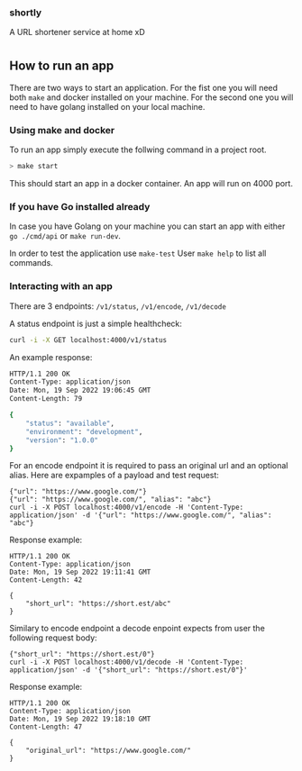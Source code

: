 ### shortly

A URL shortener service at home xD

#

## How to run an app

There are two ways to start an application. For the fist one you will need
both `make` and docker installed on your machine. For the second one you will
need to have golang installed on your local machine.

### Using make and docker

To run an app simply execute the follwing command in a project root.

```bash
> make start
```

This should start an app in a docker container. An app will run on 4000 port.

### If you have Go installed already

In case you have Golang on your machine you can start an app
with either `go ./cmd/api` or `make run-dev`.

In order to test the application use `make-test`
User `make help` to list all commands.

### Interacting with an app

There are 3 endpoints: `/v1/status`, `/v1/encode`, `/v1/decode`

A status endpoint is just a simple healthcheck:

```bash
curl -i -X GET localhost:4000/v1/status
```

An example response:

```bash
HTTP/1.1 200 OK
Content-Type: application/json
Date: Mon, 19 Sep 2022 19:06:45 GMT
Content-Length: 79

{
	"status": "available",
	"environment": "development",
	"version": "1.0.0"
}
```

For an encode endpoint it is required to pass an original url and an optional alias.
Here are expamples of a payload and test request:

```
{"url": "https://www.google.com/"}
{"url": "https://www.google.com/", "alias": "abc"}
curl -i -X POST localhost:4000/v1/encode -H 'Content-Type: application/json' -d '{"url": "https://www.google.com/", "alias": "abc"}
```

Response example:

```
HTTP/1.1 200 OK
Content-Type: application/json
Date: Mon, 19 Sep 2022 19:11:41 GMT
Content-Length: 42

{
	"short_url": "https://short.est/abc"
}
```

Similary to encode endpoint a decode enpoint expects from user the following request body:

```
{"short_url": "https://short.est/0"}
curl -i -X POST localhost:4000/v1/decode -H 'Content-Type: application/json' -d '{"short_url": "https://short.est/0"}'
```

Response example:

```
HTTP/1.1 200 OK
Content-Type: application/json
Date: Mon, 19 Sep 2022 19:18:10 GMT
Content-Length: 47

{
	"original_url": "https://www.google.com/"
}
```
